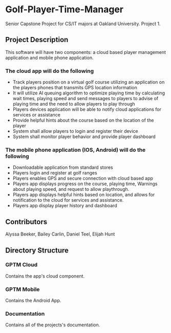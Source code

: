 # Golf-Player-Time-Manager
Senior Capstone Project for CS/IT majors at Oakland University. Project 1.
## Project Description
This software will have two components: a cloud based player management application and mobile phone application.
### The cloud app will do the following
* Track players position on a virtual golf course utilizing an application on the players phones that
transmits GPS location information
* It will utilize AI queuing algorithm to optimize playing time by calculating wait times, playing
speed and send messages to players to advise of playing time and the need to allow players to
play through
* Players devices application will be able to notify cloud applications for services or assistance
* Provide helpful hints about the course based on the location of the player
* System shall allow players to login and register their device
* System shall monitor player behavior and provide player dashboard
### The mobile phone application (IOS, Android) will do the following
* Downloadable application from standard stores
* Players login and register at golf ranges
* Players enables GPS and secure connection with cloud based app
* Players app displays progress on the course, playing time, Warnings about playing speed, and
request to allow playthrough.
* Players app displays helpful hints based on location, and allows for notification to the cloud for
services and assistance.
* Players app display player history and dashboard
## Contributors
Alyssa Beeker, Bailey Carlin, Daniel Teel, Elijah Hunt
## Directory Structure
### GPTM Cloud
Contains the app's cloud component.
### GPTM Mobile
Contains the Android App.
### Documentation
Contains all of the projects's documentation.
